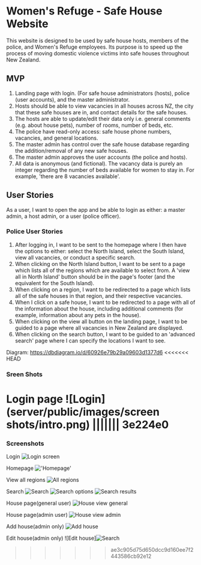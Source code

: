# Women's Refuge - Safe House Website

This website is designed to be used by safe house hosts, members of the police, and Women's Refuge employees. Its purpose is to speed up the process of moving domestic violence victims into safe houses throughout New Zealand.

## MVP
1. Landing page with login. (For safe house administrators (hosts), police (user accounts), and the master administrator.
1. Hosts should be able to view vacancies in all houses across NZ, the city that these safe houses are in, and contact details for the safe houses.
1. The hosts are able to update/edit their data only i.e. general comments (e.g. about house pets), number of rooms, number of beds, etc.
1. The police have read-only access: safe house phone numbers, vacancies, and general locations.
1. The master admin has control over the safe house database regarding the addition/removal of any new safe houses.
1. The master admin approves the user accounts (the police and hosts).
1. All data is anonymous (and fictional). The vacancy data is purely an integer regarding the number of beds available for women to stay in. For example, 'there are 8 vacancies available'.

## User Stories

As a user, I want to open the app and be able to login as either: a master admin, a host admin, or a user (police officer).

### Police User Stories

1. After logging in, I want to be sent to the homepage where I then have the options to either: select the North Island, select the South Island, view all vacancies, or conduct a specific search.
1. When clicking on the North Island button, I want to be sent to a page which lists all of the regions which are available to select from. A 'view all in North Island' button should be in the page's footer (and the equivalent for the South Island).
1. When clicking on a region, I want to be redirected to a page which lists all of the safe houses in that region, and their respective vacancies.
1. When I click on a safe house, I want to be redirected to a page with all of the information about the house, including additional comments (for example, information about any pets in the house).
1. When clicking on the view all button on the landing page, I want to be guided to a page where all vacancies in New Zealand are displayed.
1. When clicking on the search button, I want to be guided to an 'advanced search' page where I can specify the locations I want to see.


Diagram:
https://dbdiagram.io/d/60926e79b29a09603d1377d6
<<<<<<< HEAD

### Sreen Shots
Login page
![Login](server/public/images/screen shots/intro.png)
||||||| 3e224e0
=======

### Screenshots
Login
![Login screen](server/public/images/screen%20shots/intro.png?raw=true)

Homepage
!['Homepage'](server/public/images/screen%20shots/home.png?raw=true)

View all regions
![All regions](server/public/images/screen%20shots/view%20all.png?raw=true)

Search
![Search](server/public/images/screen%20shots/search1.png?raw=true)
![Search options](server/public/images/screen%20shots/search2.png?raw=true)
![Search results](server/public/images/screen%20shots/search3.png?raw=true)

House page(general user)
![House view general](server/public/images/screen%20shots/house%20view%20-%20general.png?raw=true)

House page(admin user)
![House view admin](server/public/images/screen%20shots/house%20vew%20-%20admin.png?raw=true)

Add house(admin only)
![Add house](server/public/images/screen%20shots/add%20house.png?raw=true)

Edit house(admin only)
![Edit house]![Search](server/public/images/screen%20shots/edit%20house.png?raw=true)
>>>>>>> ae3c905d75d650dcc9d160ee7f2443586cb92e12
